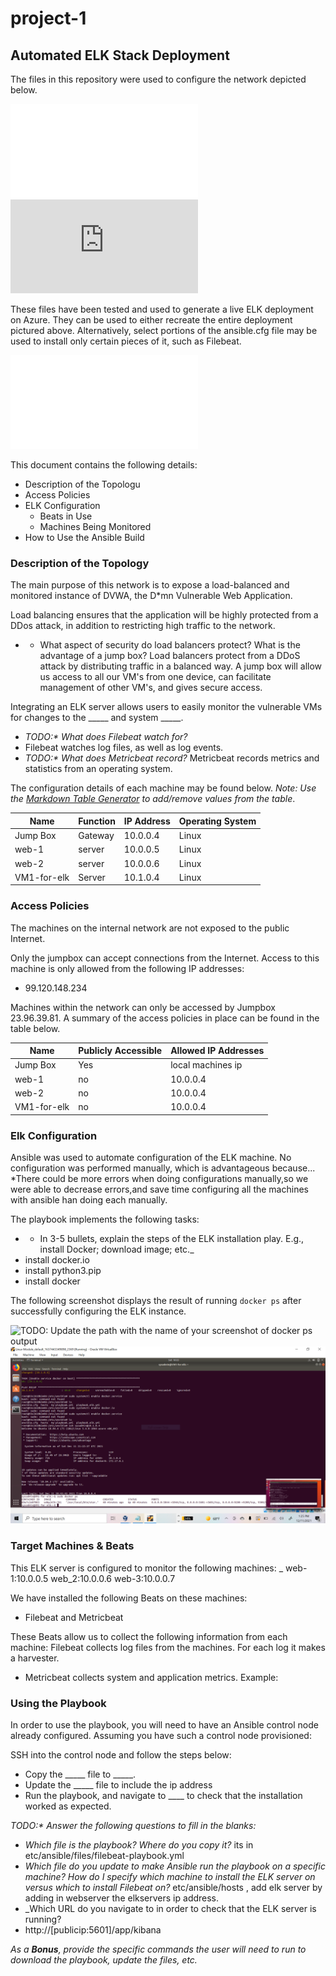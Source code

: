 # project-1
## Automated ELK Stack Deployment

The files in this repository were used to configure the network depicted below.

![](diagrams_files/Diagram%20project%201.drawio%20(1).pdf)
![](https://github.com/PamCR/project-1/blob/main/diagrams_files/Diagram%20project%201.drawio%20(1).pdf "Diagram%20project%201.drawio%20(1).pdf")


These files have been tested and used to generate a live ELK deployment on Azure. They can be used to either recreate the entire deployment pictured above. Alternatively, select portions of the ansible.cfg file may be used to install only certain pieces of it, such as Filebeat.

  ![](project-1/ansible_files/ansible.cfg.pdf)

This document contains the following details:
- Description of the Topologu
- Access Policies
- ELK Configuration
  - Beats in Use
  - Machines Being Monitored
- How to Use the Ansible Build


### Description of the Topology

The main purpose of this network is to expose a load-balanced and monitored instance of DVWA, the D*mn Vulnerable Web Application.

Load balancing ensures that the application will be highly protected from a DDos attack, in addition to restricting high traffic to the network.
- * What aspect of security do load balancers protect? What is the advantage of a jump box? Load balancers protect from a DDoS attack by distributing traffic in a balanced way. A jump box will allow us access to all our VM's from one device, can facilitate management of other VM's, and gives secure access.

Integrating an ELK server allows users to easily monitor the vulnerable VMs for changes to the _____ and system _____.
- _TODO:* What does Filebeat watch for?_
- Filebeat watches log files, as well as log events. 
- _TODO:* What does Metricbeat record?_ Metricbeat records metrics and statistics from an operating system. 

The configuration details of each machine may be found below.
_Note: Use the [Markdown Table Generator](http://www.tablesgenerator.com/markdown_tables) to add/remove values from the table_.

| Name      | Function   | IP Address | Operating System |
|-----------|------------|------------|------------------|
| Jump Box  | Gateway    | 10.0.0.4   | Linux            |
| web-1     |     server | 10.0.0.5   | Linux            |
| web-2     |   server   | 10.0.0.6   | Linux            |
|VM1-for-elk| Server     | 10.1.0.4   | Linux            |

### Access Policies

The machines on the internal network are not exposed to the public Internet. 

Only the jumpbox can accept connections from the Internet. Access to this machine is only allowed from the following IP addresses:
- 99.120.148.234

Machines within the network can only be accessed by Jumpbox 23.96.39.81.
A summary of the access policies in place can be found in the table below.

| Name         | Publicly Accessible | Allowed IP Addresses |
|--------------|---------------------|----------------------|
| Jump Box     | Yes                 | local machines ip    |
|  web-1       |   no                |  10.0.0.4            |
|  web-2       |   no                |       10.0.0.4       |
|  VM1-for-elk |   no                |   10.0.0.4           |
### Elk Configuration

Ansible was used to automate configuration of the ELK machine. No configuration was performed manually, which is advantageous because...
*There could be more errors when doing configurations manually,so we were able to decrease errors,and save time configuring all the machines with ansible han doing each manually.

The playbook implements the following tasks:
- * In 3-5 bullets, explain the steps of the ELK installation play. E.g., install Docker; download image; etc._
- install docker.io
- install python3.pip
- install docker

The following screenshot displays the result of running `docker ps` after successfully configuring the ELK instance.

![TODO: Update the path with the name of your screenshot of docker ps output](Images/docker_ps_output.png)
![](Images/project1-day1-docksnap.PNG)

### Target Machines & Beats
This ELK server is configured to monitor the following machines:
_ web-1:10.0.0.5 web_2:10.0.0.6 web-3:10.0.0.7

We have installed the following Beats on these machines:
- Filebeat and Metricbeat

These Beats allow us to collect the following information from each machine:
 Filebeat collects log files from the machines. For each log it makes a harvester.
- Metricbeat collects system and application metrics. Example:

### Using the Playbook
In order to use the playbook, you will need to have an Ansible control node already configured. Assuming you have such a control node provisioned: 

SSH into the control node and follow the steps below:
- Copy the _____ file to _____.
- Update the _____ file to include the ip address 
- Run the playbook, and navigate to ____ to check that the installation worked as expected.

_TODO:* Answer the following questions to fill in the blanks:_
- _Which file is the playbook? Where do you copy it?_ its in etc/ansible/files/filebeat-playbook.yml
- _Which file do you update to make Ansible run the playbook on a specific machine? How do I specify which machine to install the ELK server on versus which to install Filebeat on?_ etc/ansible/hosts , add elk server by adding in webserver the elkservers ip address.
- _Which URL do you navigate to in order to check that the ELK server is running?
- http://[publicip:5601]/app/kibana

_As a **Bonus**, provide the specific commands the user will need to run to download the playbook, update the files, etc._
